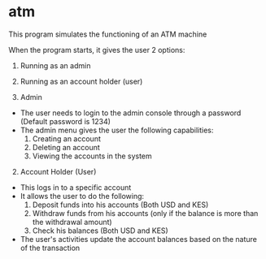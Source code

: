 # atm
This program simulates the functioning of an ATM machine

When the program starts, it gives the user 2 options:
1. Running as an admin
2. Running as an account holder (user)

1. Admin
- The user needs to login to the admin console through a password (Default password is 1234)
- The admin menu gives the user the following capabilities:
	1. Creating an account
	2. Deleting an account
	3. Viewing the accounts in the system
	
2. Account Holder (User)
- This logs in to a specific account
- It allows the user to do the following:
	1. Deposit funds into his accounts (Both USD and KES)
	2. Withdraw funds from his accounts (only if the balance is more than the withdrawal amount)
	3. Check his balances (Both USD and KES)
- The user's activities update the account balances based on the nature of the transaction